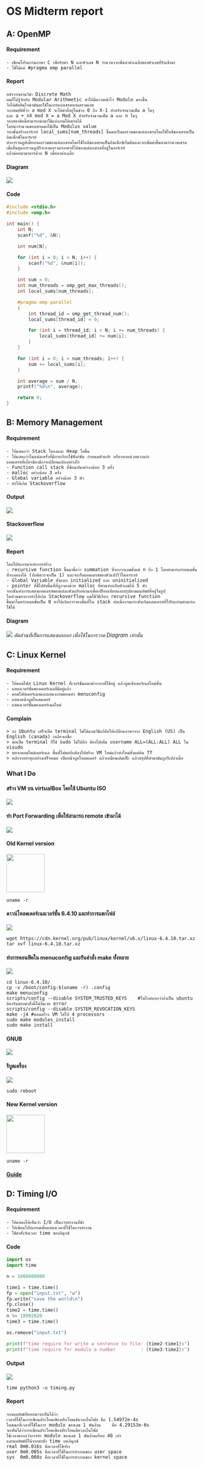 # OS Midterm report

## A: OpenMP

#### Requirement
    - เขียนโปรแกรมภาษา C เพื่อรับค่า N และตัวเลข N จำนวนจากนั้นหาค่าเฉลี่ยของตัวเลขที่รับเข้ามา
    - ใช้ได้แค่ #pragma omp parallel


#### Report
    หลังจากผ่านวิชา Discrete Math 
    ผมก็ได้รู้จักกับ Modular Arithmetic ทำให้มีความเข้าใจ Modulo มากขึ้น 
    จึงได้ตัดสินใจนำมันมาใช้ในการแบ่งเธรดหาผลรวมเลข
    จากสมบัติที่ว่า a mod X จะได้ค่าที่อยู่ในช่วง 0 ถึง X-1 สำหรับจำนวนเต็ม a ใดๆ
    และ a + nX mod X = a Mod X สำหรับจำนวนเต็ม a และ n ใดๆ
    จากสองข้อนี้สามารถนำมาใช้แบ่งงานให้เธรดได้
    โดยนำจำนวนของเธรดมาใช้เป็น Modulus value
    จากนั้นสร้างอาร์เรย์ local_sums[num_threads] ขึ้นมาเก็บผลรวมของแต่ละเธรดโดยใช้ไอดีของเธรดเป็นอินเด็กซ์ในอาร์เรย์
    ทำการวนลูปเพื่อหาผลรวมของแต่ละเธรดโดยใช้ไอดีของเธรดเป็นอินเด็กซ์เริ่มต้นและจะเพิ่มค่าขึ้นตามจำนวนเธรด
    เมื่อสิ้นสุดการวนลูปก็จะหาผลรวมจากค่าที่ได้ของแต่ละเธรดที่อยู่ในอาร์เรย์ 
    แล้วค่อยนำมาหารด้วย N เพื่อหาค่าเฉลี่ย

#### Diagram
![](images/Openmp.jpeg)


#### Code
```c
#include <stdio.h>
#include <omp.h>

int main() {
    int N;
    scanf("%d", &N);

    int num[N];

    for (int i = 0; i < N; i++) {
        scanf("%d", &num[i]);
    }

    int sum = 0;
    int num_threads = omp_get_max_threads();
    int local_sums[num_threads];

    #pragma omp parallel
    {
        int thread_id = omp_get_thread_num();
        local_sums[thread_id] = 0;

        for (int i = thread_id; i < N; i += num_threads) {
            local_sums[thread_id] += num[i];
        }
    }

    for (int i = 0; i < num_threads; i++) {
        sum += local_sums[i];
    }

    int average = sum / N;
    printf("%d\n", average);

    return 0;
}
```

## B: Memory Management

#### Requirement
    - ให้แสดงว่า Stack โตลงและ Heap โตขึ้น
    - ให้แสดงว่าในแต่ละครั้งที่มีการเรียกใช้ฟังก์ชัน กำหนดตัวแปร หรือจองหน่วยความจำ 
    แอดเดรสที่เกี่ยวข้องมีการเปลี่ยนแปลงอย่างไร
    - Function call stack ที่ซ้อนกันอย่างงน้อย 3 ครั้ง
    - malloc อย่างน้อย 3 ครั้ง
    - Global variable อย่างน้อย 3 ตัว
    - ทำให้เกิด Stackoverflow

#### Output
![](images/memma.png)
#### Stackoverflow
![](images/memma2.png)    

#### Report
    โดยโปรแกรมจะทำการสร้าง 
    - recursive function ขึ้นมาชื่อว่า summation ที่จะบวกเลขตั้งแต่ n ถึง 1 โดยสามารถกำหนดขั้นที่จะลดลงได้ (ปกติควรจะเป็น 1) และจะเก็บแอดเดรสของตัวแปรไว้ในอารเรย์
    - Global Variable ทั้งแบบ initialized และ uninitialized
    - pointer ที่ชี้ไปยังพื้นที่ที่ถูกจองด้วย malloc ที่สามารถเก็บตัวเลขได้ 5 ตัว
    จากนั้นทำการแสดงแอดเดรสของแต่ละตัวแปรออกมาเพื่อเปรียบเทียบและสรุปตามผลลัพธ์ที่อยู่ในรูป
    ในส่วนของการทำให้เกิด Stackoverflow ผมใช้วิธีเรียก recursive function 
    ขึ้นมาโดยกำหนดขั้นเป็น 0 ทำให้เกิดการจองพื้นที่ใน stack ต่อเนื่องจนกระทั่งเกินแอดเดรสที่โปรแกรมสามารถใช้ได้

#### Diagram
![](images/memma_diagram.jpeg)
*ตัดส่วนที่เป็นการแสดงผลออก เพื่อใช้ในการวาด Diagram เท่านั้น*


## C: Linux Kernel

#### Requirement
    - ให้คอมไฟล์ Linux Kernel ที่เวอร์ชั้นแตกต่างจากที่ใช้อยู่ แล้วบูตเข้าเคอร์เนลใหม่นั้น
    - แสดงเวอร์ชั้นของเคอร์เนลที่มีอยู่แล้ว
    - คอมไฟล์เคอร์เนลและแสดงภาพตอนทำ menuconfig
    - แสดงหน้าบูตโหลดเดอร์
    - แสดงเวอร์ชั้นของเคอร์เนลใหม่

#### Complain
    > ลง Ubuntu เสร็จเปิด terminal ไม่ได้แถมวิธีแก้คือให้เปลี่ยนภาษาจาก English (US) เป็น English (canada) เหลือจะเชื่อ
    > พอเปิด terminal ก็ใช้ sudo ไม่ได้อีก ต้องไปเพิ่ม username ALL=(ALL:ALL) ALL ใน visudo 
    > พอจะคอมไพล์เคอร์เนล พื้นที่ไม่พออีกต้องไปสร้าง VM ใหม่แล้วทำใหม่ตั้งแต่ต้น TT
    > หลังจากทำทุกอย่างเสร็จหมด เปิดหน้าบูตโหลดเดอร์ แล้วเหมือนเดิมเป็ะ แล้วสรุปที่ทำมามันถูกรึเปล่าเนี่ย
    
### What I Do
#### สร้าง VM บน virtualBox โดยใช้ Ubuntu ISO
![](images/VM.png)
#### ทำ Port Forwarding เพื่อให้สามารถ remote เข้ามาได้
![](images/PortForward.png)
#### Old Kernel version
<img src="images/before_version.png" height="100">

```shell
uname -r
```

#### ดาวน์โหลดเคอร์เนลเวอร์ชั้น 6.4.10 และทำการแตกไฟล์
![](images/wget.png)
```shell
wget https://cdn.kernel.org/pub/linux/kernel/v6.x/linux-6.4.10.tar.xz
tar xvf linux-6.4.10.tar.xz 
```
#### ทำการคอนฟิคใน menuconfig และรันคำสั่ง make ทั้งหลาย
![](images/menuconfig.png)
```shell
cd linux-6.4.10/
cp -v /boot/config-$(uname -r) .config
make menuconfig
scripts/config --disable SYSTEM_TRUSTED_KEYS    #ในไกด์บอกว่าถ้าเป็น ubuntu ต้องรันสองคำสั่งนี้ไม่งั้นเจอ error
scripts/config --disable SYSTEM_REVOCATION_KEYS
make -j4 #ตอนสร้าง VM ใส่ไป 4 processors
sudo make modules_install
sudo make install
```

#### GNUB
![](images/GRUB.png)

#### รีบูตเครื่อง
![](images/reboot.png)
```shell
sudo reboot
```

#### New Kernel version
<img src="images/after_version.png" height="100">

```shell
uname -r
```

#### [Guide](https://phoenixnap.com/kb/build-linux-kernel)


## D: Timing I/O

#### Requirement
    - ให้แสดงให้เห็นว่า I/O เป็นการทำงานที่ช้า
    - ให้เขียนโปรแกรมเพื่อแสดงเวลาที่ใช้ในการทำงาน
    - ใช้คำสั่งจับเวลา time ของลินุกซ์

#### Code
```python
import os
import time

n = 1000000000

time1 = time.time()
fp = open("input.txt", "w")
fp.write("save the world\n")
fp.close()
time2 = time.time()
n %= 18092020
time3 = time.time()

os.remove("input.txt")

print(f"time require for write a sentence to file: {time2-time1}s")
print(f"time require for modulo a number         : {time3-time2}s")
```

#### Output
![](images/timing.png)
```shell
time python3 -u timing.py
```

#### Report
    จากผลลัพธ์ที่ออกมาจะเห็นได้ว่า
    เวลาที่ใช้ในการเขียนประโยคเพียงประโยคเดียวลงในไฟล์ คือ 1.54972e-4s
    ในขณะที่เวลาที่ใช้ในการ modulo ของเลข 1 พันล้าน    คือ 4.29153e-6s
    จะเห็นได้ว่าการเขียนประโยคเพียงประโยคเดียวลงในไฟล์
    ใช้เวลามากกว่าการทำ modulo ของเลข 1 พันล้านเกือบ 40 เท่า
    และผลลัพธ์ที่ได้จากคำสั่ง time บนลินุกซ์
    real 0m0.016s คือเวลาที่ใช้จริง
    user 0m0.005s คือเวลาที่ใช้ในการทำงานของ user space
    sys  0m0.008s คือเวลาที่ใช้ในการทำงานของ kernel space
    
